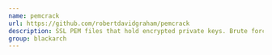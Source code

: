 ```yaml
---
name: pemcrack
url: https://github.com/robertdavidgraham/pemcrack
description: SSL PEM files that hold encrypted private keys. Brute forces or dictionary cracks. URL : https://github.com/robertdavidgraham/pemcrack Groups : blackarch blackarch-cracker
group: blackarch
---
```

